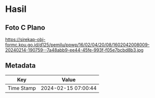 # Hasil

## Foto C Plano

https://sirekap-obj-formc.kpu.go.id/d125/pemilu/ppwp/16/02/04/20/08/1602042008009-20240214-190759--7a48abb9-ee44-45fe-993f-f05e7bcbd8b3.jpg


## Metadata

| Key        | Value               |
| ---------- | ------------------- |
| Time Stamp | 2024-02-15 07:00:44 |



